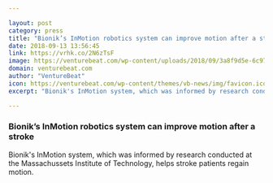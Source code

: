 ```yaml
---

layout: post
category: press
title: "Bionik’s InMotion robotics system can improve motion after a stroke"
date: 2018-09-13 13:56:45
link: https://vrhk.co/2N6zTsF
image: https://venturebeat.com/wp-content/uploads/2018/09/3a8f9d5e-6c97-45d8-9626-fc3347436622.png?fit=2146%2C1110&strip=all
domain: venturebeat.com
author: "VentureBeat"
icon: https://venturebeat.com/wp-content/themes/vb-news/img/favicon.ico
excerpt: "Bionik's InMotion system, which was informed by research conducted at the Massachussets Institute of Technology, helps stroke patients regain motion."

---
```


### Bionik’s InMotion robotics system can improve motion after a stroke

Bionik's InMotion system, which was informed by research conducted at the Massachussets Institute of Technology, helps stroke patients regain motion.